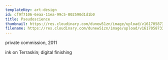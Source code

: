 ```yaml
---
templateKey: art-design
id: cf9f7106-6eaa-11ea-99c5-002590d1d1b0
title: Pseudoscience
thumbnail: https://res.cloudinary.com/dunew51zn/image/upload/v1617058733/art_design/pseudo_ART_T_vlqhb2.jpg
filename: https://res.cloudinary.com/dunew51zn/image/upload/v1617058733/art_design/pseudo_ART_pbawgn.jpg
---
```

private commission, 2011

ink on Terraskin; digital finishing